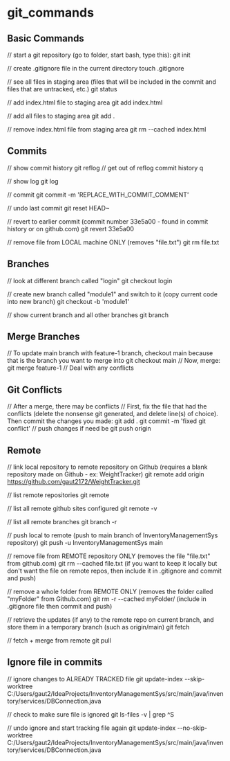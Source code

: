 # git_commands

## Basic Commands

// start a git repository (go to folder, start bash, type this):
git init

// create .gitignore file in the current directory
touch .gitignore

// see all files in staging area (files that will be included in the commit and files that are untracked, etc.)
git status

// add index.html file to staging area
git add index.html

// add all files to staging area
git add .

// remove index.html file from staging area
git rm --cached index.html




## Commits

// show commit history
git reflog
// get out of reflog commit history
q

// show log
git log

// commit
git commit -m 'REPLACE_WITH_COMMIT_COMMENT'

// undo last commit
git reset HEAD~

// revert to earlier commit (commit number 33e5a00 - found in commit history or on github.com)
git revert 33e5a00

// remove file from LOCAL machine ONLY (removes "file.txt")
git rm file.txt




## Branches

// look at different branch called "login"
git checkout login

// create new branch called "module1" and switch to it (copy current code into new branch)
git checkout -b 'module1'

// show current branch and all other branches
git branch




## Merge Branches

// To update main branch with feature-1 branch, checkout main because that is the branch you want to merge into
git checkout main
// Now, merge:
git merge feature-1
// Deal with any conflicts




## Git Conflicts

// After a merge, there may be conflicts
// First, fix the file that had the conflicts (delete the nonsense git generated, and delete line(s) of choice). Then commit the changes you made:
git add .
git commit -m 'fixed git conflict'
// push changes if need be
git push origin




## Remote

// link local repository to remote repository on Github (requires a blank repository made on Github - ex: WeightTracker)
git remote add origin https://github.com/gaut2172/WeightTracker.git

// list remote repositories
git remote

// list all remote github sites configured
git remote -v

// list all remote branches
git branch -r

// push local to remote (push to main branch of InventoryManagementSys repository)
git push -u InventoryManagementSys main

// remove file from REMOTE repository ONLY (removes the file "file.txt" from github.com)
git rm --cached file.txt
(if you want to keep it locally but don't want the file on remote repos, then include it in .gitignore and commit and push)

// remove a whole folder from REMOTE ONLY (removes the folder called "myFolder" from Github.com)
git rm -r --cached myFolder/
(include in .gitignore file then commit and push)

// retrieve the updates (if any) to the remote repo on current branch, and store them in a temporary branch (such as origin/main)
git fetch

// fetch + merge from remote
git pull




## Ignore file in commits

// ignore changes to ALREADY TRACKED file
git update-index --skip-worktree C:/Users/gaut2/IdeaProjects/InventoryManagementSys/src/main/java/inventory/services/DBConnection.java

// check to make sure file is ignored
git ls-files -v | grep ^S

// undo ignore and start tracking file again
git update-index --no-skip-worktree C:/Users/gaut2/IdeaProjects/InventoryManagementSys/src/main/java/inventory/services/DBConnection.java
